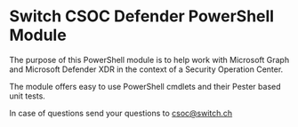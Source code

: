 # Switch CSOC Defender PowerShell Module

The purpose of this PowerShell module is to help work with Microsoft Graph and Microsoft Defender XDR in the context of a Security Operation Center. 

The module offers easy to use PowerShell cmdlets and their Pester based unit tests.

In case of questions send your questions to csoc@switch.ch
